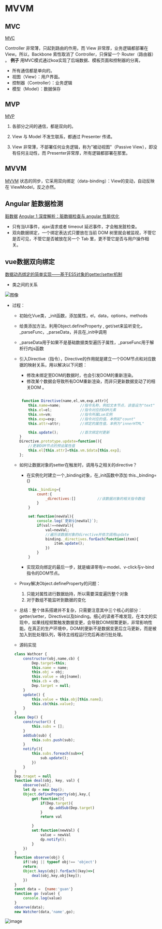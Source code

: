 # MVVM
## MVC
[MVC](http://www.ruanyifeng.com/blogimg/asset/2015/bg2015020106.png)

Controller 非常薄，只起到路由的作用，而 View 非常厚，业务逻辑都部署在 View。所以，Backbone 索性取消了 Controller，只保留一个 Router（路由器） 。
**例子**
用MVC模式通过koa实现了后端数据、模板页面和控制器的分离，

>   
- 所有通信都是单向的。
- 视图（View）：用户界面。
- 控制器（Controller）：业务逻辑
- 模型（Model）：数据保存
## MVP
[MVP](http://www.ruanyifeng.com/blogimg/asset/2015/bg2015020109.png)

1. 各部分之间的通信，都是双向的。

2. View 与 Model 不发生联系，都通过 Presenter 传递。

3. View 非常薄，不部署任何业务逻辑，称为"被动视图"（Passive View），即没有任何主动性，而 Presenter非常厚，所有逻辑都部署在那里。

## MVVM
[MVVM](http://www.ruanyifeng.com/blogimg/asset/2015/bg2015020110.png)
状态的同步，它采用双向绑定（data-binding）：View的变动，自动反映在 ViewModel，反之亦然。


## Angular 脏数据检测

[脏数据](https://www.cnblogs.com/likeFlyingFish/p/6183630.html)
[Angular 1 深度解析：脏数据检查与 angular 性能优化](https://segmentfault.com/a/1190000010433675)
- 只有当UI事件，ajax请求或者 timeout 延迟事件，才会触发脏检查。
- 双向数据绑定，一个绑定表达式只要放在当前 DOM 树里就会被监视，不管它是否可见，不管它是否被放在另一个 Tab 里，更不管它是否与用户操作相关。

## vue数据双向绑定

[数据动态绑定的简单实现——基于ES5对象的getter/setter机制](https://zhuanlan.zhihu.com/p/25003235)
- 类之间的关系

![图像](http://a1.qpic.cn/psb?/V13Sdu2D3uI4IT/kBwM.AXNzOgphsGsXw3p*Pu*pWBo8x76gSLWplPVXWo!/c/dFQBAAAAAAAA&ek=1&kp=1&pt=0&bo=FAUKBAAAAAADFy0!&tl=1&vuin=1820166258&tm=1542430800&sce=60-2-2&rf=0-0)
- 过程：
    - 初始化Vue类，_init函数，添加属性，el，data，options，methods
    - 给类添加方法，利用Object.defineProperty , get/set来监听变化，_parseFunc，_parseData，并且在_init中调用
    - _parseData用于如果不是基础数据类型遍历子属性，_parseFunc用于解析行内js函数
    - 引入Directive（指令），Directive的作用就是建立一个DOM节点和对应数据的映射关系，用以解决以下问题：
        - 修改未绑定至DOM的数据时，也会引发DOM的重新渲染。
        - 修改某个数据会导致所有DOM重新渲染，而非只更新数据变动了的相关DOM 。
        ```js
        
         function Directive(name,el,vm,exp,attr){
            this.name=name;         //指令名称，例如文本节点，该值设为"text"
            this.el=el;             //指令对应的DOM元素
            this.vm=vm;             //指令所属Lue实例
            this.exp=exp;           //指令对应的值，本例如"count"
            this.attr=attr;         //绑定的属性值，本例为"innerHTML"

            this.update();          //首次绑定时更新
        }
        Directive.prototype.update=function(){
            //更新DOM节点的预设属性值
            this.el[this.attr]=this.vm.$data[this.exp];
        };
        ```
    - 如何让数据对象的setter在触发时，调用与之相关的directive？
        - 在实例化时建立一个_binding对象，在_init函数中添加 this._binding={}
        ```js
            this._binding={
                count:{
                    _directives:[]          //该数据对象的相关指令数组
                }
            }

            set:function(newVal){
                console.log(`更新${newVal}`);
                if(val!==newVal){
                    val=newVal;
                    //遍历该数据对象的directive并依次调用update
                    binding._directives.forEach(function(item){
                        item.update();
                    })
                }
            }
        ```
        - 实现双向绑定的最后一步，就是编译带有v-model、v-click与v-bind指令的DOM节点。
    - Proxy解决Object.defineProperty的问题：
        1. 只能对属性进行数据劫持，所以需要深度遍历整个对象
        2. 对于数组不能监听到数据的变化
    - 总结：整个体系搭建并不复杂，只需要注意其中三个核心的部分：getter/setter，Directive以及binding。细心的读者不难发现，在本文的实现中，如果线程频繁触发数据变更，会导致DOM频繁更新，非常影响性能。在真正的生产环境中，DOM的更新不是数据变更后立马更新，而是被加入到批处理队列，等待主线程运行完后再进行批处理。

    - 源码实现

    ```js
     class Wathcer {
         constructor(obj,name,cb) {
             Dep.target=this;
             this.name = name;
             this.obj = obj;
             this.value = obj[name];
             this.cb = cb;
             Dep.target = null;
         }
         update() {
             this.value = this.obj[this.name];
             this.cb(this.value);
         }
     }
     class Dep() {
         constructor() {
             this.subs = [];
         }
         addSub(sub) {
             this.subs.push(sub);
         }
         notify(){
             this.subs.foreach(sub=>{
                 sub.update();
             })
         }
     }
     Dep.traget = null
     function deal(obj, key, val) {
         observe(val);
         let dp = new Dep();
         Object.defineProperty(obj,key,{
             get:function(){
                 if(Dep.target){
                     dp.addSub(Dep.target)
                 }
                 return val
                 
             }
             set:function(newVal) {
                 value = newVal
                 dp.notify();
             }
         })
     }
     function observe(obj) {
         if(!obj || typeof obj!== 'object')
         return;
         Object.keys(obj).forEach((key)=>{
             deal(obj,key,obj[key]);
         })
     }
     const data =  {name:'guan'}
     function go (value) {
         console.log(value)
     }
     observe(data);
     new Watcher(data,'name',go);
    ```
![image](http://m.qpic.cn/psb?/V13Sdu2D3uI4IT/rrqLYMNjUxKUM01HvuGAb0b7KU4hI5NRM7vjwzjtlX8!/b/dFMBAAAAAAAA&bo=QAZABggHCAcRCT4!&rf=viewer_4)